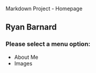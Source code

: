 Markdown Project - Homepage

Ryan Barnard
------------

### Please select a menu option:

*   About Me
*   Images